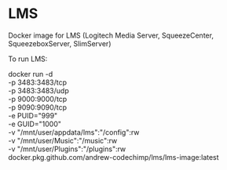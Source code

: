 # LMS

Docker image for LMS (Logitech Media Server, SqueezeCenter, SqueezeboxServer, SlimServer)

To run LMS:

docker run -d \
-p 3483:3483/tcp \
-p 3483:3483/udp \
-p 9000:9000/tcp \
-p 9090:9090/tcp \
-e PUID="999" \
-e GUID="1000" \
-v "/mnt/user/appdata/lms":"/config":rw \
-v "/mnt/user/Music":"/music":rw \
-v "/mnt/user/Plugins":"/plugins":rw \
docker.pkg.github.com/andrew-codechimp/lms/lms-image:latest

